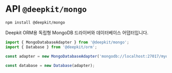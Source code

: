 # API `@deepkit/mongo`

```shell
npm install @deepkit/mongo
```

Deepkit ORM용 독립형 MongoDB 드라이버와 데이터베이스 어댑터입니다.

```typescript
import { MongoDatabaseAdapter } from '@deepkit/mongo';
import { Database } from '@deepkit/orm';

const adapter = new MongoDatabaseAdapter('mongodb://localhost:27017/mydatabase');

const database = new Database(adapter);
```

<api-docs package="@deepkit/mongo"></api-docs>